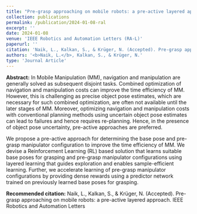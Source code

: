 ```yaml
---
title: "Pre-grasp approaching on mobile robots: a pre-active layered approach"
collection: publications
permalink: /publication/2024-01-08-ral
excerpt: ''
date: 2024-01-08
venue: 'IEEE Robotics and Automation Letters (RA-L)'
paperurl: ''
citation: 'Naik, L., Kalkan, S., & Krüger, N. (Accepted). Pre-grasp approaching on mobile robots: a pre-active layered approach. IEEE Robotics and Automation Letters'
authors: '<b>Naik, L.</b>, Kalkan, S., & Krüger, N.'
type: 'Journal Article'
---
```


<b>Abstract:</b>
In Mobile Manipulation (MM), navigation and manipulation are generally solved as subsequent disjoint tasks. Combined optimization of navigation and manipulation costs can improve the time efficiency of MM. However, this is challenging as precise object pose estimates, which are necessary for such combined optimization, are often not available until the later stages of MM. Moreover, optimizing navigation and manipulation costs with conventional planning methods using uncertain object pose estimates can lead to failures and hence requires re-planning. Hence, in the presence of object pose uncertainty, pre-active approaches are preferred.  

We propose a pre-active approach for determining the base pose and pre-grasp manipulator configuration to improve the time efficiency of MM. We devise a Reinforcement Learning (RL) based solution that learns suitable base poses for grasping and pre-grasp manipulator configurations using layered learning that guides exploration and enables sample-efficient learning. Further, we accelerate learning of pre-grasp manipulator configurations by providing dense rewards using a predictor network trained on previously learned base poses for grasping. 


<b>Recommended citation:</b>
Naik, L., Kalkan, S., & Krüger, N. (Accepted). Pre-grasp approaching on mobile robots: a pre-active layered approach. IEEE Robotics and Automation Letters